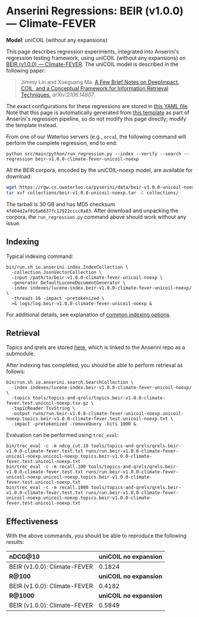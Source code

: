 # Anserini Regressions: BEIR (v1.0.0) &mdash; Climate-FEVER

**Model**: uniCOIL (without any expansions)

This page describes regression experiments, integrated into Anserini's regression testing framework, using uniCOIL (without any expansions) on [BEIR (v1.0.0) &mdash; Climate-FEVER](http://beir.ai/).
The uniCOIL model is described in the following paper:

> Jimmy Lin and Xueguang Ma. [A Few Brief Notes on DeepImpact, COIL, and a Conceptual Framework for Information Retrieval Techniques.](https://arxiv.org/abs/2106.14807) _arXiv:2106.14807_.

The exact configurations for these regressions are stored in [this YAML file](../../src/main/resources/regression/beir-v1.0.0-climate-fever-unicoil-noexp.yaml).
Note that this page is automatically generated from [this template](../../src/main/resources/docgen/templates/beir-v1.0.0-climate-fever-unicoil-noexp.template) as part of Anserini's regression pipeline, so do not modify this page directly; modify the template instead.

From one of our Waterloo servers (e.g., `orca`), the following command will perform the complete regression, end to end:

```
python src/main/python/run_regression.py --index --verify --search --regression beir-v1.0.0-climate-fever-unicoil-noexp
```

All the BEIR corpora, encoded by the uniCOIL-noexp model, are available for download:

```bash
wget https://rgw.cs.uwaterloo.ca/pyserini/data/beir-v1.0.0-unicoil-noexp.tar -P collections/
tar xvf collections/beir-v1.0.0-unicoil-noexp.tar -C collections/
```

The tarball is 30 GB and has MD5 checksum `4fd04d2af816a6637fc12922cccc8a83`.
After download and unpacking the corpora, the `run_regression.py` command above should work without any issue.

## Indexing

Typical indexing command:

```
bin/run.sh io.anserini.index.IndexCollection \
  -collection JsonVectorCollection \
  -input /path/to/beir-v1.0.0-climate-fever-unicoil-noexp \
  -generator DefaultLuceneDocumentGenerator \
  -index indexes/lucene-index.beir-v1.0.0-climate-fever-unicoil-noexp/ \
  -threads 16 -impact -pretokenized \
  >& logs/log.beir-v1.0.0-climate-fever-unicoil-noexp &
```

For additional details, see explanation of [common indexing options](../../docs/common-indexing-options.md).

## Retrieval

Topics and qrels are stored [here](https://github.com/castorini/anserini-tools/tree/master/topics-and-qrels), which is linked to the Anserini repo as a submodule.

After indexing has completed, you should be able to perform retrieval as follows:

```
bin/run.sh io.anserini.search.SearchCollection \
  -index indexes/lucene-index.beir-v1.0.0-climate-fever-unicoil-noexp/ \
  -topics tools/topics-and-qrels/topics.beir-v1.0.0-climate-fever.test.unicoil-noexp.tsv.gz \
  -topicReader TsvString \
  -output runs/run.beir-v1.0.0-climate-fever-unicoil-noexp.unicoil-noexp.topics.beir-v1.0.0-climate-fever.test.unicoil-noexp.txt \
  -impact -pretokenized -removeQuery -hits 1000 &
```

Evaluation can be performed using `trec_eval`:

```
bin/trec_eval -c -m ndcg_cut.10 tools/topics-and-qrels/qrels.beir-v1.0.0-climate-fever.test.txt runs/run.beir-v1.0.0-climate-fever-unicoil-noexp.unicoil-noexp.topics.beir-v1.0.0-climate-fever.test.unicoil-noexp.txt
bin/trec_eval -c -m recall.100 tools/topics-and-qrels/qrels.beir-v1.0.0-climate-fever.test.txt runs/run.beir-v1.0.0-climate-fever-unicoil-noexp.unicoil-noexp.topics.beir-v1.0.0-climate-fever.test.unicoil-noexp.txt
bin/trec_eval -c -m recall.1000 tools/topics-and-qrels/qrels.beir-v1.0.0-climate-fever.test.txt runs/run.beir-v1.0.0-climate-fever-unicoil-noexp.unicoil-noexp.topics.beir-v1.0.0-climate-fever.test.unicoil-noexp.txt
```

## Effectiveness

With the above commands, you should be able to reproduce the following results:

| **nDCG@10**                                                                                                  | **uniCOIL no expansion**|
|:-------------------------------------------------------------------------------------------------------------|-----------|
| BEIR (v1.0.0): Climate-FEVER                                                                                 | 0.1824    |
| **R@100**                                                                                                    | **uniCOIL no expansion**|
| BEIR (v1.0.0): Climate-FEVER                                                                                 | 0.4182    |
| **R@1000**                                                                                                   | **uniCOIL no expansion**|
| BEIR (v1.0.0): Climate-FEVER                                                                                 | 0.5849    |
